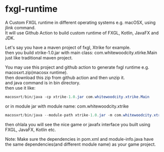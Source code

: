 # fxgl-runtime
A Custom FXGL runtime in different operating systems e.g. macOSX, using jlink command.  
It will use Github Action to build custom runtime of FXGL, Kotlin, JavaFX and JDK.  
   
Let's say you have a maven project of fxgl, Xtrike for example.   
then you build xtrike-1.0.jar with main class: com.whitewoodcity.xtirke.Main just like traditional maven project.   
   
You may use this project and github action to generate fxgl runtime e.g. macosxrt.zip(macosx runtime).  
then download this zip from github action and then unzip it.  
and java command is in bin directory.   
then use it like:   
```java
macosxrt/bin/java -cp xtrike-1.0.jar com.whitewoodcity.xtrike.Main
```
or in module jar with module name: com.whitewoodcity.xtrike
```java
macosxrt/bin/java --module-path xtrike-1.0.jar -m com.whitewoodcity.xtrike/com.whitewoodcity.xtrike.Main
```
then ohlala you will see the nice game or javafx interface you built using FXGL, JavaFX, Kotlin etc.   
    
Note: Make sure the dependencies in pom.xml and module-info.java have the same dependencies(and different module name) as your game project.    

